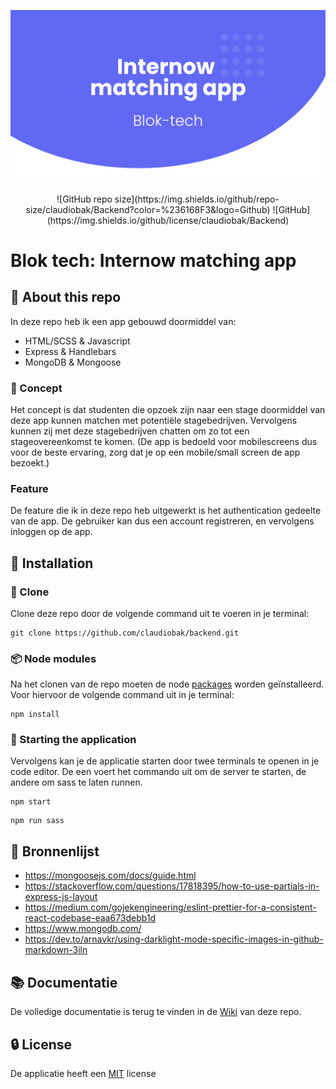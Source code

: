![Internow matching repo banner](https://github.com/claudiobak/Backend/blob/main/static/images/bloktechrepobanner.png)

<p align="center">![GitHub repo size](https://img.shields.io/github/repo-size/claudiobak/Backend?color=%236168F3&logo=Github)
![GitHub](https://img.shields.io/github/license/claudiobak/Backend)</p>

# Blok tech: Internow matching app

## :file_folder: About this repo
In deze repo heb ik een app gebouwd doormiddel van:

* HTML/SCSS & Javascript
* Express & Handlebars
* MongoDB & Mongoose

### :iphone: Concept  
Het concept is dat studenten die opzoek zijn naar een stage doormiddel van deze app kunnen matchen met potentiële stagebedrijven. Vervolgens kunnen zij met deze stagebedrijven chatten om zo tot een stageovereenkomst te komen. (De app is bedoeld voor mobilescreens dus voor de beste ervaring, zorg dat je op een mobile/small screen de app bezoekt.)

### Feature
De feature die ik in deze repo heb uitgewerkt is het authentication gedeelte van de app. De gebruiker kan dus een account registreren, en vervolgens inloggen op de app.

## :wrench: Installation

### :memo: Clone 
Clone deze repo door de volgende command uit te voeren in je terminal:

```
git clone https://github.com/claudiobak/backend.git
```
### :package: Node modules 	
Na het clonen van de repo moeten de node [packages](https://github.com/claudiobak/Backend/blob/main/package.json) worden geïnstalleerd.
Voor hiervoor de volgende command uit in je terminal:

```
npm install
```

### :rocket: Starting the application
Vervolgens kan je de applicatie starten door twee terminals te openen in je code editor. De een voert het commando uit om de server te starten, de andere om sass te laten runnen.

```
npm start
```

```
npm run sass
```

## :bookmark: Bronnenlijst
* https://mongoosejs.com/docs/guide.html
* https://stackoverflow.com/questions/17818395/how-to-use-partials-in-express-js-layout
* https://medium.com/gojekengineering/eslint-prettier-for-a-consistent-react-codebase-eaa673debb1d
* https://www.mongodb.com/
* https://dev.to/arnavkr/using-darklight-mode-specific-images-in-github-markdown-3iln

## :books: Documentatie
De volledige documentatie is terug te vinden in de [Wiki](https://github.com/claudiobak/Backend/wiki) van deze repo.

## :lock: License
De applicatie heeft een [MIT](https://github.com/claudiobak/Backend/blob/main/License.md) license





